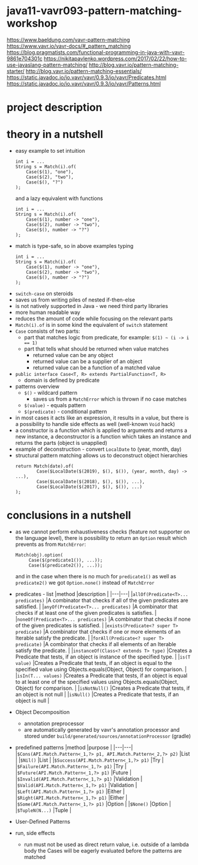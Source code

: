 # java11-vavr093-pattern-matching-workshop

https://www.baeldung.com/vavr-pattern-matching
https://www.vavr.io/vavr-docs/#_pattern_matching
https://blog.pragmatists.com/functional-programming-in-java-with-vavr-9861e704301c
https://nikitapavlenko.wordpress.com/2017/02/22/how-to-use-javaslang-pattern-matching/
http://blog.vavr.io/pattern-matching-starter/
http://blog.vavr.io/pattern-matching-essentials/
https://static.javadoc.io/io.vavr/vavr/0.9.3/io/vavr/Predicates.html
https://static.javadoc.io/io.vavr/vavr/0.9.3/io/vavr/Patterns.html

# project description

# theory in a nutshell
* easy example to set intuition
    ```
    int i = ...
    String s = Match(i).of(
        Case($(1), "one"),
        Case($(2), "two"),
        Case($(), "?")
    );
    ```
    and a lazy equivalent with functions
    ```
    int i = ...
    String s = Match(i).of(
        Case($(1), number -> "one"),
        Case($(2), number -> "two"),
        Case($(), number -> "?")
    );
    ```
* match is type-safe, so in above examples typing
    ```
    int i = ...
    String s = Match(i).of(
        Case($(1), number -> "one"),
        Case($(2), number -> "two"),
        Case($(), number -> "?")
    );
    ```
* `switch-case` on steroids
* saves us from writing piles of nested if-then-else
* is not natively supported in Java - we need third party libraries
* more human readable way
* reduces the amount of code while focusing on the relevant parts
* `Match(i).of` is in some kind the equivalent of `switch` statement
* `Case` consists of two parts:
    * part that matches logic from predicate, for example: `$(1) ~ (i -> i == 1)`
    * part that tells what should be returned when value matches
        * returned value can be any object 
        * returned value can be a supplier of an object
        * returned value can be a function of a matched value
* `public interface Case<T, R> extends PartialFunction<T, R>`
    * domain is defined by predicate
* patterns overview
    * `$()` - wildcard pattern
        * saves us from a `MatchError` which is thrown if no case matches
    * `$(value)` - equals pattern
    * `$(predicate)` - conditional pattern
* in most cases it acts like an expression, it results in a value, but there is a
possibility to handle side effects as well (well-known `Void` hack)
* a constructor is a function which is applied to arguments and returns a new instance, 
a deconstructor is a function which takes an instance and returns the parts (object is unapplied)
* example of deconstruction - convert `LocalDate` to (year, month, day)
* structural pattern matching allows us to deconstruct object hierarchies
    ```
    return Match(date).of(
            Case($LocalDate($(2019), $(), $()), (year, month, day) -> ...),
            Case($LocalDate($(2018), $(), $()), ...),
            Case($LocalDate($(2017), $(), $()), ...)
    );
    ```

# conclusions in a nutshell
* as we cannot perform exhaustiveness checks (feature not supporter on the language level), 
there is possibility to return an `Option` result which prevents as from `MatchError`:
    ```
    Match(obj).option(
         Case($(predicate1()), ...));
         Case($(predicate2()), ...));
    ```
    and in the case when there is no much for `predicate1()` as well as `predicate2()`
    we got `Option.none()` instead of `MatchError`
* predicates - list
    |method   |description   |
    |---|---|
    |`allOf(Predicate<T>... predicates)`          |A combinator that checks if all of the given predicates are satisfied.   |
    |`anyOf(Predicate<T>... predicates)`          |A combinator that checks if at least one of the given predicates is satisfies.   |
    |`noneOf(Predicate<T>... predicates)`         |A combinator that checks if none of the given predicates is satisfied.   |
    |`exists(Predicate<? super T> predicate)`     |A combinator that checks if one or more elements of an Iterable satisfy the predicate.   |
    |`forAll(Predicate<? super T> predicate)`     |A combinator that checks if all elements of an Iterable satisfy the predicate.   |
    |`instanceOf(Class<? extends T> type)`        |Creates a Predicate that tests, if an object is instance of the specified type.   |
    |`is(T value)`                                |Creates a Predicate that tests, if an object is equal to the specified value using  Objects.equals(Object, Object) for comparison.   |
    |`isIn(T... values)`                          |Creates a Predicate that tests, if an object is equal to at least one of the specified values using Objects.equals(Object, Object) for comparison.   |
    |`isNotNull()`                                |Creates a Predicate that tests, if an object is not null   |
    |`isNull()`                                   |Creates a Predicate that tests, if an object is null   |
* Object Decomposition
    * annotation preprocessor
    * are automatically generated by vavr's annotation processor 
      and stored under `build/generated/sources/annotationProcessor` (gradle)
* predefined patterns
    |method   |purpose   |
    |---|---|
    |`$Cons(API.Match.Pattern<_1,?> p1, API.Match.Pattern<_2,?> p2)`        |List   |
    |`$Nil()`                                  |List  |
    |`$Success(API.Match.Pattern<_1,?> p1)`    |Try  |
    |`$Failure(API.Match.Pattern<_1,?> p1)`    |Try  |
    |`$Future(API.Match.Pattern<_1,?> p1)`     |Future  |
    |`$Invalid(API.Match.Pattern<_1,?> p1)`    |Validation  |
    |`$Valid(API.Match.Pattern<_1,?> p1)`      |Validation  |
    |`$Left(API.Match.Pattern<_1,?> p1)`       |Either  |
    |`$Right(API.Match.Pattern<_1,?> p1)`      |Either  |
    |`$Some(API.Match.Pattern<_1,?> p1)`       |Option  |
    |`$None()`                                 |Option |
    |`$TupleN(N...)`                           |Tuple  |
* User-Defined Patterns
    
* run, side effects
    * run must not be used as direct return value, i.e. outside of a lambda body
    the Cases will be eagerly evaluated before the patterns are matched